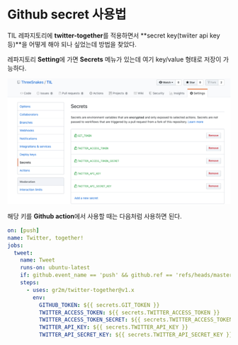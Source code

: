 # Github secret 사용법

TIL 레파지토리에 **twitter-together**를 적용하면서 **secret key(twiiter api key 등)**을 어떻게 해야 되나 싶었는데 방법을 찾았다.

레파지토리 **Setting**에 가면 **Secrets** 메뉴가 있는데 여기 key/value 형태로 저장이 가능하다.

![git_scret](../images/git_secret.png)

해당 키를 **Github action**에서 사용할 때는 다음처럼 사용하면 된다.

``` yml
on: [push]
name: Twitter, together!
jobs:
  tweet:
    name: Tweet
    runs-on: ubuntu-latest
    if: github.event_name == 'push' && github.ref == 'refs/heads/master'
    steps:
      - uses: gr2m/twitter-together@v1.x
        env:
          GITHUB_TOKEN: ${{ secrets.GIT_TOKEN }}
          TWITTER_ACCESS_TOKEN: ${{ secrets.TWITTER_ACCESS_TOKEN }}
          TWITTER_ACCESS_TOKEN_SECRET: ${{ secrets.TWITTER_ACCESS_TOKEN_SECRET }}
          TWITTER_API_KEY: ${{ secrets.TWITTER_API_KEY }}
          TWITTER_API_SECRET_KEY: ${{ secrets.TWITTER_API_SECRET_KEY }}
```

